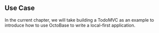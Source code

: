## Use Case

In the current chapter, we will take building a TodoMVC as an example to introduce how to use OctoBase to write a local-first application.
